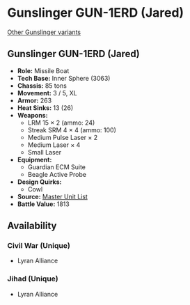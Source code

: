 # Gunslinger GUN-1ERD (Jared) 

[Other Gunslinger variants](../gunslinger.md) 

## Gunslinger GUN-1ERD (Jared) 

- **Role:** Missile Boat 
- **Tech Base:** Inner Sphere (3063) 
- **Chassis:** 85 tons 
- **Movement:** 3 / 5, XL 
- **Armor:** 263 
- **Heat Sinks:** 13 (26) 
- **Weapons:** 
  - LRM 15 × 2 (ammo: 24) 
  - Streak SRM 4 × 4 (ammo: 100) 
  - Medium Pulse Laser × 2 
  - Medium Laser × 4 
  - Small Laser 
- **Equipment:** 
  - Guardian ECM Suite 
  - Beagle Active Probe 
- **Design Quirks:** 
  - Cowl 
- **Source:** [Master Unit List](http://masterunitlist.info/Unit/Details/1348/gunslinger-gun-1erd-jared) 
- **Battle Value:** 1813 

## Availability 

### Civil War (Unique) 

- Lyran Alliance 

### Jihad (Unique) 

- Lyran Alliance 

